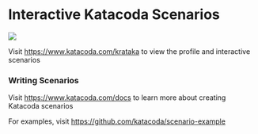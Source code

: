 # Interactive Katacoda Scenarios

[![](http://shields.katacoda.com/katacoda/krataka/count.svg)](https://www.katacoda.com/krataka "Get your profile on Katacoda.com")

Visit https://www.katacoda.com/krataka to view the profile and interactive scenarios

### Writing Scenarios
Visit https://www.katacoda.com/docs to learn more about creating Katacoda scenarios

For examples, visit https://github.com/katacoda/scenario-example
